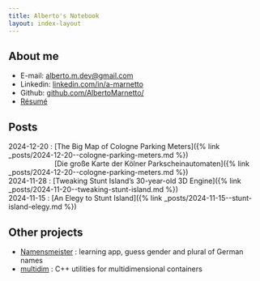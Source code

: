 ```yaml
---
title: Alberto's Notebook
layout: index-layout
---
```


## About me

* E-mail: [alberto.m.dev@gmail.com](mailto:alberto.m.dev@gmail.com)
* Linkedin: [linkedin.com/in/a-marnetto](https://linkedin.com/in/a-marnetto)
* Github: [github.com/AlbertoMarnetto/](https://github.com/AlbertoMarnetto/)
* [Résumé](assets/index/cv-alberto-marnetto.pdf)

## Posts

2024-12-20 : [The Big Map of Cologne Parking Meters]({% link _posts/2024-12-20--cologne-parking-meters.md %})<br/>
<span style="visibility: hidden; display: inline;">2024-12-20 : </span>[Die große Karte der Kölner Parkscheinautomaten]({% link _posts/2024-12-20--cologne-parking-meters.md %})<br/>
2024-11-28 : [Tweaking Stunt Island’s 30-year-old 3D Engine]({% link _posts/2024-11-20--tweaking-stunt-island.md %}) <br/>
2024-11-15 : [An Elegy to Stunt Island]({% link _posts/2024-11-15--stunt-island-elegy.md %})

## Other projects

* [Namensmeister](https://play.google.com/store/apps/details?id=marnetto.namensmeister) : learning app, guess gender and plural of German names
* [multidim](https://github.com/AlbertoMarnetto/multidim) :  C++ utilities for multidimensional containers
